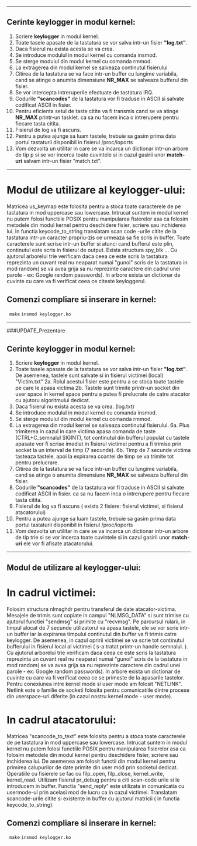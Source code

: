                                
----------------------------
## Cerinte keylogger in modul kernel:


1. Scriere **keylogger** in modul kernel.
2. Toate tasele apasate de la tastatura se vor salva intr-un fisier **"log.txt"**.
3. Daca fisierul nu exista acesta se va crea.
4. Se introduce modulul in modul kernel cu comanda insmod.
5. Se sterge modulul din modul kernel cu comanda rmmod.
6. La extragerea din modul kernel se salveaza continutul fisierului
7. Citirea de la tastatura se va face intr-un buffer cu lungime variabila, cand se atinge
o anumita dimensiune **NR_MAX** se salveaza bufferul din fisier.
8. Se vor intercepta intreruperile efectuate de tastatura IRQ.
9. Codurile **"scancodes"** de la tastatura vor fi traduse in ASCII si salvate codificat ASCII in fisier.
10. Pentru eficienta setul de taste citite va fi transmis cand se va atinge **NR_MAX** printr-un tasklet.
ca sa nu facem inca o intrerupere pentru fiecare tasta citita.
11. Fisierul de log va fi ascuns.
12. Pentru a putea ajunge sa luam tastele, trebuie sa gasim prima data portul tastaturii disponibil in fisierul /proc/ioports
13. Vom dezvolta un utilitar in care se va incarca un dictionar intr-un arbore de tip p si se vor incerca toate cuvintele
si in cazul gasirii unor **match-uri** salvam intr-un fisier "match.txt".


----------------------------

# Modul de utilizare al keylogger-ului:
  Matricea us_keymap este folosita pentru a stoca toate caracterele de pe tastatura in mod uppercase sau lowercase.
  Intrucat suntem in modul kernel nu putem folosi functiile POSIX pentru manipularea fisierelor asa ca folosim metodele din modul kernel pentru deschidere fisier, scriere sau inchiderea lui.
  In functia keycode_to_string translatam scan code -urile citite de la tastatura intr-un caracter propriu-zis ce urmeaza sa fie scris in buffer.
  Toate caracterele sunt scrise intr-un buffer si atunci cand bufferul este plin, continutul este scris in fisierul de output.
  Exista structura spy_blk ...
  Cu ajutorul arborelui trie verificam daca ceea ce este scris la tastatura reprezinta un cuvant real nu neaparat numai "gunoi" scris de la tastatura in mod random( se va avea grija sa nu reprezinte caractere din cadrul unei parole - ex: Google random passwords).
  In arbore exista un dictionar de cuvinte cu care va fi verificat ceea ce citeste keyloggerul.
  
## Comenzi compliare si inserare in kernel:
` make`
`insmod keylogger.ko`
  
 
-----------------------------------------------------------------------------------------------------------------------------------------------------------------------

###UPDATE_Prezentare

## Cerinte keylogger in modul kernel:


1.  Scriere **keylogger** in modul kernel.
2.  Toate tasele apasate de la tastatura se vor salva intr-un fisier **"log.txt"**. De asemenea, tastele sunt salvate si in fisierul victimei (local) "Victim.txt"
  2a. Rolul acestui fisier este pentru a se stoca toate tastele pe care le apasa victima 
  2b. Tastele sunt trimite printr-un socket din user space in kernel space pentru a putea fi prelucrate de catre atacator cu ajutoru algoritmului dedicat.
3.  Daca fisierul nu exista acesta se va crea. (log.txt)
4.  Se introduce modulul in modul kernel cu comanda insmod.
5.  Se sterge modulul din modul kernel cu comanda rmmod.
6.  La extragerea din modul kernel se salveaza continutul fisierului.
  6a. Plus trimiterea in cazul in care victima apasa comanda de taste (CTRL+C_semnalul SIGINT), tot continutul din bufferul populat cu tastele apasate vor fi scrise          imediat in fisierul victimei pentru a fi trimise prin socket la un interval de timp (7 secunde).
  6b. Timp de 7 secunde victima tasteaza tastele, apoi la expirarea coantei de timp se va trimite tot pentru prelucrare.
7.  Citirea de la tastatura se va face intr-un buffer cu lungime variabila, cand se atinge
    o anumita dimensiune **NR_MAX** se salveaza bufferul din fisier.
8.  Codurile **"scancodes"** de la tastatura vor fi traduse in ASCII si salvate codificat ASCII in fisier.
  ca sa nu facem inca o intrerupere pentru fiecare tasta citita.
10. Fisierul de log va fi ascuns ( exista 2 fisiere: fisierul victimei, <nu se va cunoaste existenta acestui fisier> si fisierul atacatorului)
12. Pentru a putea ajunge sa luam tastele, trebuie sa gasim prima data portul tastaturii disponibil in fisierul /proc/ioports
13. Vom dezvolta un utilitar in care se va incarca un dictionar intr-un arbore de tip trie si se vor incerca toate cuvintele
    si in cazul gasirii unor **match-uri** ele vor fi afisate atacatorului.


----------------------------

## Modul de utilizare al keylogger-ului:
 # In cadrul victimei:
  Folosim structura nlmsghdr pentru transferul de date atacator-victima. Mesajele de trimis sunt copiate in campul "NLMSG_DATA" si sunt trimise cu ajutorul functiei "sendmsg" si primite cu "recvmsg".
  Pe parcursul rularii, in timpul alocat de 7 secunde utilizatorul va apasa tastele, ele se vor scrie intr-un buffer iar la expirarea timpului continutul din buffer va fi trimis catre keylogger. De asemenea, in cazul opririi victimei se va scrie tot continutul bufferului in fisierul local al victimei ( s-a tratat printr-un handle semnalul. ).
  Cu ajutorul arborelui trie verificam daca ceea ce este scris la tastatura reprezinta un cuvant real nu neaparat numai "gunoi" scris de la tastatura in mod random( se va avea grija sa nu reprezinte caractere din cadrul unei parole - ex: Google random passwords).
  In arbore exista un dictionar de cuvinte cu care va fi verificat ceea ce se primeste de la apasarile tastelor.
  Pentru conexiunea intre kernel mode si user mode am folosit "NETLINK".
  Netlink este o familie de socketi folosita pentru comunicatiile dintre procese din userspace-uri diferite (in cazul nostru kernel mode - user mode).
 # In cadrul atacatorului:
   Matricea "scancode_to_text" este folosita pentru a stoca toate caracterele de pe tastatura in mod uppercase sau lowercase.
   Intrucat suntem in modul kernel nu putem folosi functiile POSIX pentru manipularea fisierelor asa ca folosim metodele din modul kernel pentru deschidere fisier, scriere sau inchiderea lui. De asemenea am folosit functii din modul kernel pentru primirea calupurilor de date primite din user mod prin socketul dedicat.
   Operatiile cu fisierele se fac cu filp_open, filp_close, kernel_write, kernel_read.
   Utilizam fisierul pr_debug pentru a citi scan-code urile si le introducem in buffer.
   Functia "send_reply" este utilizata in comunicatia cu usermode-ul prin acelasi mod de lucru ca in cazul victimei.
   Translatam scancode-urile citite si existente in buffer cu ajutorul matricii ( in functia keycode_to_string).
   
  
## Comenzi compliare si inserare in kernel:
` make`
`insmod keylogger.ko`
